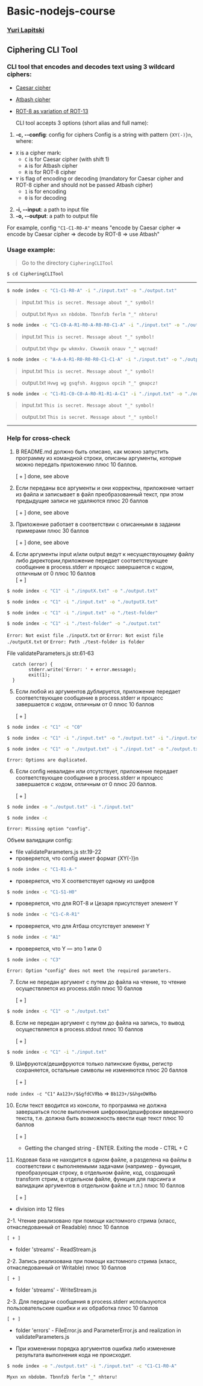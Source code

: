# Basic-nodejs-course
### [Yuri Lapitski](lyurik@tut.by)
## Ciphering CLI Tool
### CLI tool that encodes and decodes text using 3 wildcard ciphers:
* [Caesar cipher](https://en.wikipedia.org/wiki/Caesar_cipher)
* [Atbash cipher](https://en.wikipedia.org/wiki/Atbash)
* [ROT-8 as variation of ROT-13](https://en.wikipedia.org/wiki/ROT13)
  
  CLI tool accepts 3 options (short alias and full name):

1.  **-c, --config**: config for ciphers
Config is a string with pattern `{XY(-)}n`, where:
  * `X` is a cipher mark:
    * `C` is for Caesar cipher (with shift 1)
    * `A` is for Atbash cipher
    * `R` is for ROT-8 cipher
  * `Y` is flag of encoding or decoding (mandatory for Caesar cipher and ROT-8 cipher and should not be passed Atbash cipher)
    * `1` is for encoding
    * `0` is for decoding
2.  **-i, --input**: a path to input file
3.  **-o, --output**: a path to output file

For example, config `"C1-C1-R0-A"` means "encode by Caesar cipher => encode by Caesar cipher => decode by ROT-8 => use Atbash"


### Usage example:  

> Go to the directory `CipheringCLITool`
```bash
$ cd CipheringCLITool
```
---------------------------------------------------------------
```bash
$ node index -c "C1-C1-R0-A" -i "./input.txt" -o "./output.txt"
```

> input.txt
> `This is secret. Message about "_" symbol!`

> output.txt
> `Myxn xn nbdobm. Tbnnfzb ferlm "_" nhteru!`

```bash
$ node index -c "C1-C0-A-R1-R0-A-R0-R0-C1-A" -i "./input.txt" -o "./output.txt"
```

> input.txt
> `This is secret. Message about "_" symbol!`

> output.txt
> `Vhgw gw wkmxkv. Ckwwoik onauv "_" wqcnad!`

```bash
$ node index -c "A-A-A-R1-R0-R0-R0-C1-C1-A" -i "./input.txt" -o "./output.txt"
```

> input.txt
> `This is secret. Message about "_" symbol!`

> output.txt
> `Hvwg wg gsqfsh. Asggous opcih "_" gmapcz!`

```bash
$ node index -c "C1-R1-C0-C0-A-R0-R1-R1-A-C1" -i "./input.txt" -o "./output.txt"
```

> input.txt
> `This is secret. Message about "_" symbol!`

> output.txt
> `This is secret. Message about "_" symbol!`
--------------------------------------------------------------------------------------



### Help for cross-check

1. В README.md должно быть описано, как можно запустить программу из командной строки, описаны аргументы, которые можно передать приложению плюс 10 баллов.
   
    [ + ] done, see above

2. Если переданы все аргументы и они корректны, приложение читает из файла и записывает в файл преобразованный текст, при этом предыдущие записи не удаляются плюс 20 баллов

    [ + ] done, see above
   
3. Приложение работает в соответствии с описанными в задании примерами плюс 30 баллов
   
    [ + ] done, see above

4. Если аргументы input и/или output ведут к несуществующему файлу либо директории,приложение передает соответствующее сообщение в process.stderr и прoцесс завершается с кодом, отличным от 0 плюс 10 баллов   
    [ + ]  
   
```bash
$ node index -c "C1" -i "./inputX.txt" -o "./output.txt"
```
```bash
$ node index -c "C1" -i "./input.txt" -o "./outputX.txt"
```
```bash
$ node index -c "C1" -i "./input.txt" -o "./test-folder"
```
```bash
$ node index -c "C1" -i "./test-folder" -o "./output.txt"
```

 `Error: Not exist file ./inputX.txt` or `Error: Not exist file ./outputX.txt` or `Error: Path ./test-folder is folder`

File validateParameters.js str.61-63 
``` 
  catch (error) {
        stderr.write('Error: ' + error.message);
        exit(1);
  } 
```   

5. Если любой из аргументов дублируется, приложение передает соответствующее сообщение в process.stderr и прoцесс завершается с кодом, отличным от 0 плюс 10 баллов

    [ + ]  
   
```bash
$ node index -c "C1" -c "C0"
```
```bash
$ node index -c "C1" -i "./input.txt" -o "./output.txt" -i "./input.txt"
```
```bash
$ node index -c "C1" -o "./output.txt" -i "./input.txt" -o "./output.txt"
```  

 `Error: Options are duplicated.` 

6. Если config невалиден или отсутствует, приложение передает соответствующее сообщение в process.stderr и прoцесс завершается с кодом, отличным от 0 плюс 20 баллов. 

    [ + ]  
   
```bash
$ node index -o "./output.txt" -i "./input.txt"
```
```bash
$ node index -c
```

`Error: Missing option "config".`

Объем валидации config:

* file validateParameters.js str.19-22
* проверяется, что config имеет формат {XY(-)}n
  
```bash
$ node index -c "C1-R1-A-"
```

* проверяется, что X соответствует одному из шифров
  
```bash
$ node index -c "C1-S1-H0"
```

* проверяется, что для ROT-8 и Цезаря присутствует элемент Y
  
```bash
$ node index -c "C1-C-R-R1"
```

* проверяется, что для Атбаш отсутствует элемент Y
  
```bash
$ node index -c "A1"
```
* проверяется, что Y — это 1 или 0

```bash
$ node index -c "C3"
```

`Error: Option "config" does not meet the required parameters.`

7. Если не передан аргумент с путем до файла на чтение, то чтение осуществляется из process.stdin плюс 10 баллов

    [ + ]  
   
```bash
$ node index -c "C1" -o "./output.txt"
```

8. Если не передан аргумент с путем до файла на запись, то вывод осуществляется в process.stdout плюс 10 баллов

    [ + ]  

```bash
$ node index -c "C1" -i "./input.txt"
```

9. Шифруются/дешифруются только латинские буквы, регистр сохраняется, остальные символы не изменяются плюс 20 баллов

    [ + ]  

`node index -c "C1"` `Aa123+/$&gfdCVЯЪЬ` => `Bb123+/$&hgeDWЯЪЬ`

10. Если текст вводится из консоли, то программа не должна завершаться после выполнения шифровки/дешифровки введенного текста, т.е. должна быть возможность ввести еще текст плюс 10 баллов

    [ + ]  
   
    * Getting the changed string - ENTER. Exiting the mode - CTRL + C
  
11. Кодовая база не находится в одном файле, а разделена на файлы в соответствии с выполняемыми задачами (например - функция, преобразующая строку, в отдельном файле, код, создающий transform стрим, в отдельном файле, функция для парсинга и валидации аргументов в отдельном файле и т.п.) плюс 10 баллов

    [ + ]  
   
   * division into 12 files 
    
2-1. Чтение реализовано при помощи кастомного стрима (класс, отнаследованный от Readable) плюс 10 баллов

    [ + ]  
  
   * folder 'streams' - ReadStream.js
  
2-2.  Запись реализована при помощи кастомного стрима (класс, отнаследованный от Writable) плюс 10 баллов

    [ + ]  
    
   * folder 'streams' - WriteStream.js

2-3.  Для передачи сообщения в process.stderr используются пользовательские ошибки и их обработка плюс 10 баллов

    [ + ]  
    
   * folder 'errors' - FileError.js and ParameterError.js and realization in validateParameters.js

* При изменении порядка аргументов ошибка либо изменение результата выполнения кода не происходит.
  
```bash
$ node index -o "./output.txt" -i "./input.txt" -c "C1-C1-R0-A"
```
`Myxn xn nbdobm. Tbnnfzb ferlm "_" nhteru!`